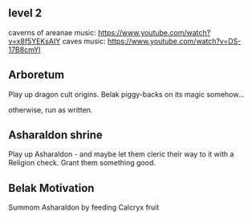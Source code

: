 ## level 2
caverns of areanae music: https://www.youtube.com/watch?v=x8f5YEKsAIY
caves music: https://www.youtube.com/watch?v=DS-17B8cmYI


## Arboretum
Play up dragon cult origins.
Belak piggy-backs on its magic somehow...

otherwise, run as written.

## Asharaldon shrine
Play up Asharaldon - and maybe let them cleric their way to it with a Religion check. Grant them something good.


## Belak Motivation
Summom Asharaldon by feeding Calcryx fruit
